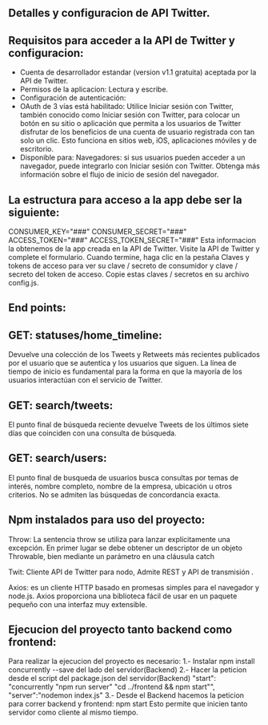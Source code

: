 ## Detalles y configuracion de API Twitter.
## Requisitos para acceder a la API de Twitter y configuracion:
- Cuenta de desarrollador estandar (version v1.1 gratuita) aceptada por la API de Twitter.
- Permisos de la aplicacion: Lectura y escribe.
- Configuración de autenticación: 
- OAuth de 3 vías está habilitado: 
Utilice Iniciar sesión con Twitter, también conocido como Iniciar sesión con Twitter, para colocar un botón en su sitio o aplicación que permita a los usuarios de Twitter disfrutar de los beneficios de una cuenta de usuario registrada con tan solo un clic. Esto funciona en sitios web, iOS, aplicaciones móviles y de escritorio.
- Disponible para: 
Navegadores: si sus usuarios pueden acceder a un navegador, puede integrarlo con Iniciar sesión con Twitter. Obtenga más información sobre el flujo de inicio de sesión del navegador.
## La estructura para acceso a la app debe ser la siguiente:
CONSUMER_KEY="###"
CONSUMER_SECRET="###"
ACCESS_TOKEN="###"
ACCESS_TOKEN_SECRET="###"
Esta informacion la obtenemos de la app creada en la API de Twitter.
Visite la API de Twitter y complete el formulario. Cuando termine, haga clic en la pestaña Claves y tokens de acceso para ver su clave / secreto de consumidor y clave / secreto del token de acceso. Copie estas claves / secretos en su archivo config.js.
## End points:
## GET: statuses/home_timeline:
Devuelve una colección de los Tweets y Retweets más recientes publicados por el usuario que se autentica y los usuarios que siguen. La línea de tiempo de inicio es fundamental para la forma en que la mayoría de los usuarios interactúan con el servicio de Twitter.

## GET: search/tweets:
El punto final de búsqueda reciente devuelve Tweets de los últimos siete días que coinciden con una consulta de búsqueda.

## GET: search/users:
El punto final de busqueda de usuarios busca consultas por temas de interés, nombre completo, nombre de la empresa, ubicación u otros criterios. No se admiten las búsquedas de concordancia exacta.

## Npm instalados para uso del proyecto:
Throw: La sentencia throw se utiliza para lanzar explícitamente una excepción. En primer lugar se debe obtener un descriptor de un objeto Throwable, bien mediante un parámetro en una cláusula catch
 
Twit: Cliente API de Twitter para nodo, Admite REST y API de transmisión .

Axios: es un cliente HTTP basado en promesas simples para el navegador y node.js. Axios proporciona una biblioteca fácil de usar en un paquete pequeño con una interfaz muy extensible.

## Ejecucion del proyecto tanto backend como frontend:
Para realizar la ejecucion del proyecto es necesario:
1.- Instalar npm install concurrently --save del lado del servidor(Backend)
2.- Hacer la peticion desde el script del package.json del servidor(Backend)
    "start": "concurrently \"npm run server\" \"cd ../frontend && npm start\"",
    "server":"nodemon index.js"
3.- Desde el Backend hacemos la peticion para correr backend y frontend:
    npm start 
Esto permite que inicien tanto servidor como cliente al mismo tiempo.



